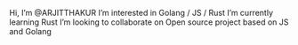  Hi, I’m @ARJITTHAKUR
 I’m interested in Golang / JS / Rust
 I’m currently learning Rust
 I’m looking to collaborate on Open source project based on JS and Golang

<!---
ARJITTHAKUR/ARJITTHAKUR is a ✨ special ✨ repository because its `README.md` (this file) appears on your GitHub profile.
You can click the Preview link to take a look at your changes.
--->
